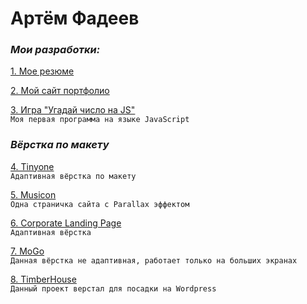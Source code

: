 # Артём Фадеев
### *Мои разработки:*

[1. Мое резюме](https://Portfolio1--artiomfadieiev.repl.co "откроется резюме")

[2. Мой сайт портфолио](https://artem-fadeev.ru "Портфолио") 

[3. Игра "Угадай число на JS"](http://guessthenumberjs.herokuapp.com/ "начни играть")  
```Моя первая программа на языке JavaScript```  

### *Вёрстка по макету*  
[4. Tinyone](https://artobstrel.github.io/layout-3/ "Tinyone")  
```Адаптивная вёрстка по макету```  

[5. Musicon](https://artobstrel.github.io/layout-4/ "Musicon")  
```Одна страничка сайта с Parallax эффектом```  

[6. Corporate Landing Page](https://artobstrel.github.io/layout-5/ "Corporate LP")  
```Адаптивная вёрстка```  

[7. MoGo](https://artobstrel.github.io/layout-6/ "MoGo")  
```Данная вёрстка не адаптивная, работает только на больших экранах```  

[8. TimberHouse](https://artobstrel.github.io/layout-7/ "TimberHouse")  
```Данный проект верстал для посадки на Wordpress```  
